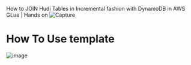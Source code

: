 
How to JOIN Hudi Tables in Incremental fashion with DynamoDB in AWS GLue | Hands on
![Capture](https://github.com/soumilshah1995/How-to-JOIN-Hudi-Tables-in-Incremental-fashion-with-DynamoDB-in-AWS-GLue-Hands-on/assets/39345855/32c0abcd-3226-41df-9115-ce07afe3bec3)

# How To Use template 
![image](https://github.com/soumilshah1995/How-to-JOIN-Hudi-Tables-in-Incremental-fashion-with-DynamoDB-in-AWS-GLue-Hands-on/assets/39345855/0bc84efb-9033-44cd-9302-29d08e2bd2a7)

